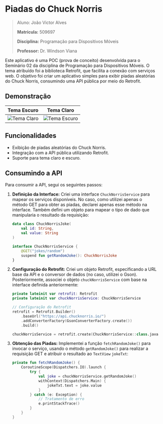# Piadas do Chuck Norris

> Aluno: João Victor Alves
> 
> 
> **Matrícula:** 509697
> 
> **Disciplina:** Programação para Dispositivos Móveis
> 
> **Professor:** Dr. Windson Viana
> 

Este aplicativo é uma POC (prova de conceito) desenvolvida para o Seminário 02 da disciplina de Programação para Dispositivos Móveis. O tema atribuído foi a biblioteca Retrofit, que facilita a conexão com serviços web. O objetivo foi criar um aplicativo simples para exibir piadas aleatórias do Chuck Norris, consumindo uma API pública por meio do Retrofit.

## Demonstração

| Tema Escuro | Tema Claro |
|------------|-------------|
| ![Tema Claro](https://github.com/joaoVictorBAlves/Chuck-Norris-Jokes/assets/86852231/e8be2839-73a4-4116-90e0-ec28c21f2f5a) | ![Tema Escuro](https://github.com/joaoVictorBAlves/Chuck-Norris-Jokes/assets/86852231/1d3540a5-7d89-4c87-93cb-7b73312d3251) |


## Funcionalidades

- Exibição de piadas aleatórias do Chuck Norris.
- Integração com a API pública utilizando Retrofit.
- Suporte para tema claro e escuro.

## Consumindo a API

Para consumir a API, segui os seguintes passos:

1. **Definição da Interface:**
   Criei uma interface `ChuckNorrisService` para mapear os serviços disponíveis. No caso, como utilizei apenas o método GET para obter as piadas, declarei apenas esse método na interface. Também defini um objeto para mapear o tipo de dado que manipularia o resultado da requisição:

   ```kotlin
   data class ChuckNorrisJoke(
       val id: String,
       val value: String
   )

   interface ChuckNorrisService {
       @GET("jokes/random")
       suspend fun getRandomJoke(): ChuckNorrisJoke
   }
   ```

2. **Configuração do Retrofit:**
   Criei um objeto Retrofit, especificando a URL base da API e o conversor de dados (no caso, utilizei o Gson). Posteriormente, associei o objeto `chuckNorrisService` com base na interface definida anteriormente:

   ```kotlin
   private lateinit var retrofit: Retrofit
   private lateinit var chuckNorrisService: ChuckNorrisService

   // Configuração do Retrofit
   retrofit = Retrofit.Builder()
       .baseUrl("https://api.chucknorris.io/")
       .addConverterFactory(GsonConverterFactory.create())
       .build()

   chuckNorrisService = retrofit.create(ChuckNorrisService::class.java)
   ```

3. **Obtenção das Piadas:**
   Implementei a função `fetchRandomJoke()` para invocar o serviço, usando o método `getRandomJoke()` para realizar a requisição GET e atribuir o resultado ao `TextView` `jokeTxt`:

   ```kotlin
   private fun fetchRandomJoke() {
       CoroutineScope(Dispatchers.IO).launch {
           try {
               val joke = chuckNorrisService.getRandomJoke()
               withContext(Dispatchers.Main) {
                   jokeTxt.text = joke.value
               }
           } catch (e: Exception) {
               // Tratamento de erro
               e.printStackTrace()
           }
       }
   }
   ```
